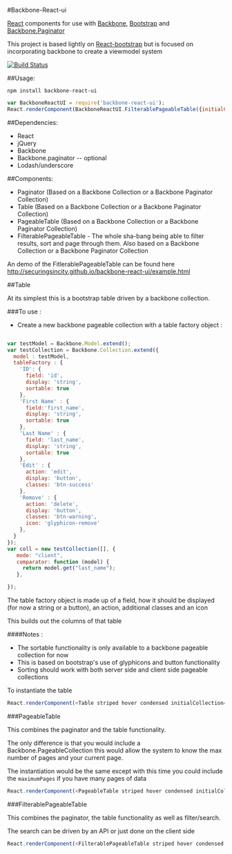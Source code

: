 #Backbone-React-ui
 

[React](http://facebook.github.io/react/) components for use with [Backbone](http://backbonejs.org/), [Bootstrap](http://getbootstrap.com) and [Backbone.Paginator](https://github.com/backbone-paginator/backbone.paginator)

This project is based lightly on [React-bootstrap](https://github.com/react-bootstrap/react-bootstrap) but is focused on incorporating backbone to create a viewmodel system

[![Build Status](https://travis-ci.org/securingsincity/backbone-react-ui.svg?branch=master)](https://travis-ci.org/securingsincity/backbone-react-ui)


##Usage:

`npm install backbone-react-ui`

```javascript
var BackboneReactUI = require('backbone-react-ui');
React.renderComponent(BackboneReactUI.FilterablePageableTable({initialCollection:coll, maximumPages:5}), document.getElementById("container"));

```
##Dependencies:
* React
* jQuery
* Backbone
* Backbone.paginator -- optional
* Lodash/underscore


##Components:
* Paginator  (Based on a Backbone Collection or a Backbone Paginator Collection)
* Table (Based on a Backbone Collection or a Backbone Paginator Collection)
* PageableTable  (Based on a Backbone Collection or a Backbone Paginator Collection)
* FilterablePageableTable - The whole sha-bang being able to filter results, sort and page through them. Also based on a Backbone Collection or a Backbone Paginator Collection

An demo of the FitlerablePageableTable can be found here http://securingsincity.github.io/backbone-react-ui/example.html


##Table

At its simplest this is a bootstrap table driven by a backbone collection.

###To use :

* Create a new backbone pageable collection with a table factory object :

```javascript

var testModel = Backbone.Model.extend();
var testCollection = Backbone.Collection.extend({
  model : testModel,
  tableFactory : {
    'ID': {
      field: 'id',
      display: 'string',
      sortable: true
    },
    'First Name' : {
      field:'first_name',
      display: 'string',
      sortable: true
    },
    'Last Name' : {
      field: 'last_name',
      display: 'string',
      sortable: true
    },
    'Edit' : {
      action: 'edit',
      display: 'button',
      classes: 'btn-success'
    },
    'Remove' : {
      action: 'delete',
      display: 'button',
      classes: 'btn-warning',
      icon: 'glyphicon-remove'
    },
  }
});
var coll = new testCollection([], {
   mode: "client",
   comparator: function (model) {
     return model.get("last_name");
   },

});

```

The table factory object is made up of a field, how it should be displayed (for now a string or a button), an action, additional classes and an icon

This builds out the columns of that table

####Notes :
* The sortable functionality is only available to a backbone pageable collection for now
* This is based on bootstrap's use of glyphicons and button functionality
* Sorting should work with both server side and client side pageable collections

To instantiate the table

```javascript
React.renderComponent(<Table striped hover condensed initialCollection={coll} />, document.getElementById("container"));
```

###PageableTable

This combines the paginator and the table functionality.

The only difference is that you would include a Backbone.PageableCollection this would allow the system to know the max number of pages and your current page.

The instantiation would be the same except with this time you could include the `maximumPages` if you have many pages of data
```javascript
React.renderComponent(<PageableTable striped hover condensed initialCollection={coll} maximumPages={5} />, document.getElementById("container"));
```


###FilterablePageableTable

This combines the paginator, the table functionality as well as filter/search.

The search can be driven by an API or just done on the client side


```javascript
React.renderComponent(<FilterablePageableTable striped hover condensed initialCollection={coll} maximumPages={5} />, document.getElementById("container"));
```
